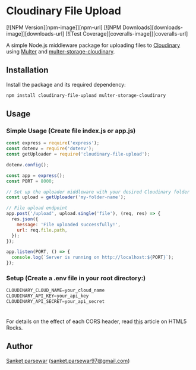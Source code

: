 # Cloudinary File Upload

[![NPM Version][npm-image]][npm-url]
[![NPM Downloads][downloads-image]][downloads-url]
[![Test Coverage][coveralls-image]][coveralls-url]


A simple Node.js middleware package for uploading files to [Cloudinary](https://cloudinary.com) using [Multer](https://github.com/expressjs/multer) and [multer-storage-cloudinary](https://github.com/affanshahid/multer-storage-cloudinary).


## Installation

Install the package and its required dependency:

```bash
npm install cloudinary-file-upload multer-storage-cloudinary

```

## Usage

### Simple Usage (Create file index.js or app.js)

```javascript
const express = require('express');
const dotenv = require('dotenv');
const getUploader = require('cloudinary-file-upload');

dotenv.config();

const app = express();
const PORT = 8000;

// Set up the uploader middleware with your desired Cloudinary folder
const upload = getUploader('my-folder-name');

// File upload endpoint
app.post('/upload', upload.single('file'), (req, res) => {
  res.json({
    message: 'File uploaded successfully!',
    url: req.file.path,
  });
});

app.listen(PORT, () => {
  console.log(`Server is running on http://localhost:${PORT}`);
});

```

### Setup (Create a .env file in your root directory:)

```javascript
CLOUDINARY_CLOUD_NAME=your_cloud_name
CLOUDINARY_API_KEY=your_api_key
CLOUDINARY_API_SECRET=your_api_secret

```

### 

```javascript
```

For details on the effect of each CORS header, read [this](http://www.html5rocks.com/en/tutorials/cors/) article on HTML5 Rocks.


## Author

[Sanket parsewar](https://github.com/sanketparsewar) ([sanket.parsewar97@gmail.com](mailto:sanket.parsewar97@gmail.com))

